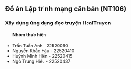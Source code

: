 <h2>Đồ án Lập trình mạng căn bản (NT106)</h2>
<h3>Xây dựng ứng dụng đọc truyện HealTruyen</h3>
<ul>
  <h4>Nhóm thực hiện</h4>
  <li>Trần Tuấn Anh - 22520080</li>
  <li>Nguyễn Khắc Hậu - 22520410</li>
  <li>Huỳnh Minh Hiển - 22520415</li>
  <li>Ngô Trung Hiếu - 22520437</li>
</ul>
